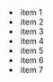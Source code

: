 <body>
    <module-one>
	<li>item 1</li>
	<li>item 2</li>
	<li>item 3</li>
	<li>item 4</li>
	<li>item 5</li>
        <li>item 6</li>
	<li>item 7</li>
    </module-one>
</body>
</html>
